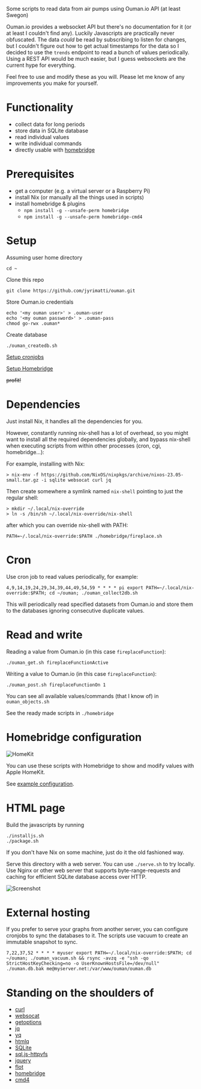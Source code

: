 Some scripts to read data from air pumps using Ouman.io API (at least Swegon)

Ouman.io provides a websocket API but there's no documentation for it (or at least I couldn't find any). Luckily Javascripts are practically never obfuscated. The data _could_ be read by subscribing to listen for changes, but I couldn't figure out how to get actual timestamps for the data so I decided to use the `trends` endpoint to read a bunch of values periodically. Using a REST API would be much easier, but I guess websockets are the current hype for everything.

Feel free to use and modify these as you will. Please let me know of any improvements you make for yourself.

Functionality
=============
- collect data for long periods
- store data in SQLite database
- read individual values
- write individual commands
- directly usable with [homebridge](https://homebridge.io)

Prerequisites
=============
- get a computer (e.g. a virtual server or a Raspberry Pi)
- install Nix (or manually all the things used in scripts)
- install homebridge & plugins
  - `npm install -g --unsafe-perm homebridge`
  - `npm install -g --unsafe-perm homebridge-cmd4`

Setup
=====
Assuming user home directory
```
cd ~
```

Clone this repo
```
git clone https://github.com/jyrimatti/ouman.git
```

Store Ouman.io credentials
```
echo '<my ouman user>' > .ouman-user
echo '<my ouman password>' > .ouman-pass
chmod go-rwx .ouman*
```

Create database
```
./ouman_createdb.sh
```

[Setup cronjobs](#cron)

[Setup Homebridge](#homebridge-configuration)

~~profit!~~

Dependencies
============

Just install Nix, it handles all the dependencies for you.

However, constantly running nix-shell has a lot of overhead, so you might want to install all the required dependencies globally, and bypass nix-shell when executing scripts from within other processes (cron, cgi, homebridge...):

For example, installing with Nix:
```
> nix-env -f https://github.com/NixOS/nixpkgs/archive/nixos-23.05-small.tar.gz -i sqlite websocat curl jq
```

Then create somewhere a symlink named `nix-shell` pointing to just the regular shell:
```
> mkdir ~/.local/nix-override
> ln -s /bin/sh ~/.local/nix-override/nix-shell
```

after which you can override nix-shell with PATH:
```
PATH=~/.local/nix-override:$PATH ./homebridge/fireplace.sh
```

Cron
====
Use cron job to read values periodically, for example:
```
4,9,14,19,24,29,34,39,44,49,54,59 * * * * pi export PATH=~/.local/nix-override:$PATH; cd ~/ouman; ./ouman_collect2db.sh
```

This will periodically read specified datasets from Ouman.io and store them to the databases ignoring consecutive duplicate values.

Read and write
==============

Reading a value from Ouman.io (in this case `fireplaceFunction`):
```
./ouman_get.sh fireplaceFunctionActive
```

Writing a value to Ouman.io (in this case `fireplaceFunction`):
```
./ouman_post.sh fireplaceFunctionOn 1
```

You can see all available values/commands (that I know of) in `ouman_objects.sh`

See the ready made scripts in `./homebridge`

Homebridge configuration
========================

![HomeKit](homekit.jpeg)

You can use these scripts with Homebridge to show and modify values with Apple HomeKit.

See [example configuration](homebridge/config.json).

HTML page
=========

Build the javascripts by running
```
./installjs.sh
./package.sh
```

If you don't have Nix on some machine, just do it the old fashioned way.

Serve this directory with a web server. You can use `./serve.sh` to try locally. Use Nginx or other web server that supports byte-range-requests and caching for efficient SQLite database access over HTTP.

![Screenshot](screenshot.png)

External hosting
================
If you prefer to serve your graphs from another server, you can configure cronjobs to sync the databases to it. The scripts use vacuum to create an immutable snapshot to sync.

```
7,22,37,52 * * * * myuser export PATH=~/.local/nix-override:$PATH; cd ~/ouman; ./ouman_vacuum.sh && rsync -avzq -e "ssh -qo StrictHostKeyChecking=no -o UserKnownHostsFile=/dev/null" ./ouman.db.bak me@myserver.net:/var/www/ouman/ouman.db

```

Standing on the shoulders of
============================
- [curl](https://curl.se)
- [websocat](https://github.com/vi/websocat)
- [getoptions](https://github.com/ko1nksm/getoptions)
- [jq](https://stedolan.github.io/jq/)
- [yq](https://github.com/kislyuk/yq)
- [htmlq](https://github.com/mgdm/htmlq)
- [SQLite](https://www.sqlite.org/index.html)
- [sql.js-httpvfs](https://github.com/phiresky/sql.js-httpvfs)
- [jquery](https://jquery.com)
- [flot](http://www.flotcharts.org)
- [homebridge](https://homebridge.io)
- [cmd4](https://github.com/ztalbot2000/homebridge-cmd4)